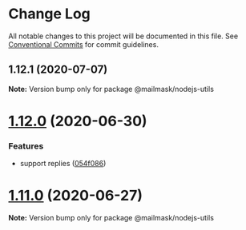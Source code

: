 # Change Log

All notable changes to this project will be documented in this file.
See [Conventional Commits](https://conventionalcommits.org) for commit guidelines.

## 1.12.1 (2020-07-07)

**Note:** Version bump only for package @mailmask/nodejs-utils





# [1.12.0](https://github.com/hiddentao/mailmask/compare/v1.10.1...v1.12.0) (2020-06-30)


### Features

* support replies ([054f086](https://github.com/hiddentao/mailmask/commit/054f0861576c8b145f14bd712c0d21e9d22010f3))





# [1.11.0](https://github.com/hiddentao/mailmask/compare/v1.10.1...v1.11.0) (2020-06-27)

**Note:** Version bump only for package @mailmask/nodejs-utils
